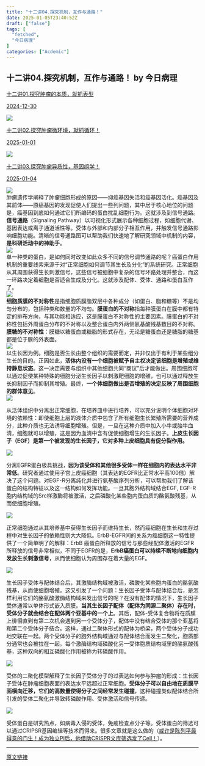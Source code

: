 ```yaml
---
title: "十二讲04.探究机制，互作与通路！"
date: 2025-01-05T23:40:52Z
draft: ["false"]
tags: [
  "fetched",
  "今日病理"
]
categories: ["Acdemic"]
---
```

十二讲04.探究机制，互作与通路！ by 今日病理
------
<div><section data-recommend-type="list-normal" data-recommend-tid="2" data-mpa-template="t" data-mid="" data-from="yb-recommend"><section data-mid=""><section data-mpa-template="t" data-recommend-article-type="list-normal" data-recomment-template-id="2" data-recommend-article-id="1000001987_2" data-recommend-article-time="1735488360" data-recommend-article-cover="https://mmbiz.qpic.cn/mmbiz_jpg/2sn6vnlXuibpDNBj1sVJ7rTqN6RNOeSc8vxcCw8Ow7GmZPyZHkmXkBcJDwaJlMbnI5VoyLxe4PH6uozFDzD7OSg/0?wx_fmt=jpeg" data-recommend-article-title="十二讲01.探究肿瘤的本质，就抓表型" data-recommend-article-content-url="https://mp.weixin.qq.com/s/Ka5EM4y4ZRRTRJ4BkJquMQ"><a href="https://mp.weixin.qq.com/s?__biz=Mzg2MTExNTkwNA==&amp;mid=2247562247&amp;idx=2&amp;sn=2031aae19fbe276b5d6edc4648b49013&amp;scene=21#wechat_redirect" target="_blank" data-linktype="1"><section data-recommend-content="t" data-mid=""><section data-mid=""><p data-recommend-title="t" data-mid=""><span leaf="">十二讲01.探究肿瘤的本质，就抓表型</span></p><p data-recommend-date="t" data-mid=""><span leaf="">2024-12-30</span></p></section><span><span leaf=""><img data-src="https://mmbiz.qpic.cn/mmbiz_jpg/2sn6vnlXuibpDNBj1sVJ7rTqN6RNOeSc8vxcCw8Ow7GmZPyZHkmXkBcJDwaJlMbnI5VoyLxe4PH6uozFDzD7OSg/640?wx_fmt=jpeg" data-ratio="1.000981354268891" data-w="1019" data-imgfileid="100078851" src="https://mmbiz.qpic.cn/mmbiz_jpg/2sn6vnlXuibpDNBj1sVJ7rTqN6RNOeSc8vxcCw8Ow7GmZPyZHkmXkBcJDwaJlMbnI5VoyLxe4PH6uozFDzD7OSg/640?wx_fmt=jpeg"></span></span></section></a></section><section data-mpa-template="t" data-recommend-article-type="list-normal" data-recomment-template-id="2" data-recommend-article-id="2247562335_1" data-recommend-article-time="1735744106" data-recommend-article-cover="https://mmbiz.qpic.cn/mmbiz_jpg/2sn6vnlXuibqFADLsXxSJBvQGIs3LmOkWgNuyIAIHsIW4gYGribRG6QJoh13XiaOSbmLqYqAKEaXUAwSJicnXIMdHw/0?wx_fmt=jpeg" data-recommend-article-title="十二讲02.探究肿瘤微环境，就抓循环！" data-recommend-article-content-url="https://mp.weixin.qq.com/s/jBD6BUmSTbpca6b09iMsQA"><a href="https://mp.weixin.qq.com/s?__biz=Mzg2MTExNTkwNA==&amp;mid=2247562335&amp;idx=1&amp;sn=dad3c17aba7264bbd716b2e89ebf6279&amp;scene=21#wechat_redirect" target="_blank" data-linktype="1"><section data-recommend-content="t" data-mid=""><section data-mid=""><p data-recommend-title="t" data-mid=""><span leaf="">十二讲02.探究肿瘤微环境，就抓循环！</span></p><p data-recommend-date="t" data-mid=""><span leaf="">2025-01-01</span></p></section><span><span leaf=""><img data-src="https://mmbiz.qpic.cn/mmbiz_jpg/2sn6vnlXuibqFADLsXxSJBvQGIs3LmOkWgNuyIAIHsIW4gYGribRG6QJoh13XiaOSbmLqYqAKEaXUAwSJicnXIMdHw/640?wx_fmt=jpeg" data-ratio="1" data-w="684" data-imgfileid="100078849" src="https://mmbiz.qpic.cn/mmbiz_jpg/2sn6vnlXuibqFADLsXxSJBvQGIs3LmOkWgNuyIAIHsIW4gYGribRG6QJoh13XiaOSbmLqYqAKEaXUAwSJicnXIMdHw/640?wx_fmt=jpeg"></span></span></section></a></section><section data-mpa-template="t" data-recommend-article-type="list-normal" data-recomment-template-id="2" data-recommend-article-id="2247562411_1" data-recommend-article-time="1735963200" data-recommend-article-cover="https://mmbiz.qpic.cn/mmbiz_jpg/2sn6vnlXuibpb2qdw2icEl4fu4lHvpibZvA16mtxPfg8qqg1ETcPn66m5ZzttNFDksuWSJnibqkghZaRtbsoPS3INg/0?wx_fmt=jpeg" data-recommend-article-title="十二讲03.探究肿瘤异质性，基因组学！" data-recommend-article-content-url="https://mp.weixin.qq.com/s/dssyMR5auoiODRzaZWjtiA"><a href="https://mp.weixin.qq.com/s?__biz=Mzg2MTExNTkwNA==&amp;mid=2247562411&amp;idx=1&amp;sn=c447e0c56f20dc8d21677fc53d4a252c&amp;scene=21#wechat_redirect" target="_blank" data-linktype="1"><section data-recommend-content="t" data-mid=""><section data-mid=""><p data-recommend-title="t" data-mid=""><span leaf="">十二讲03.探究肿瘤异质性，基因组学！</span></p><p data-recommend-date="t" data-mid=""><span leaf="">2025-01-04</span></p></section><span><span leaf=""><img data-src="https://mmbiz.qpic.cn/mmbiz_jpg/2sn6vnlXuibpb2qdw2icEl4fu4lHvpibZvA16mtxPfg8qqg1ETcPn66m5ZzttNFDksuWSJnibqkghZaRtbsoPS3INg/640?wx_fmt=jpeg" data-ratio="0.9987577639751553" data-w="805" data-imgfileid="100078850" src="https://mmbiz.qpic.cn/mmbiz_jpg/2sn6vnlXuibpb2qdw2icEl4fu4lHvpibZvA16mtxPfg8qqg1ETcPn66m5ZzttNFDksuWSJnibqkghZaRtbsoPS3INg/640?wx_fmt=jpeg"></span></span></section></a></section></section></section><section><span><span leaf="">肿瘤遗传学阐释了肿瘤细胞形成的原因——抑癌基因失活和癌基因活化。癌基因及其前体——原癌基因的发现促使人们提出一些列问题，其中居于核心地位的问题是，癌基因到底如何通过它们所编码的蛋白扰乱细胞行为。这就涉及到信号通路。</span></span><span><strong><span><span leaf="">信号通路</span></span></strong></span><span><span leaf="">（Signaling Pathway）以可视化形式展示各种细胞过程，如细胞代谢、基因表达或离子通道活性等。受体与外部和内部分子相互作用，并触发信号通路影响细胞功能。清晰的信号通路图可以帮助我们快速地了解研究领域中机制的内容，</span><strong><span leaf="">是科研活动中的神助手</span></strong><span leaf="">。</span></span></section><section><span><span leaf=""><img data-src="https://mmbiz.qpic.cn/mmbiz_png/2sn6vnlXuibpT4DlXGY1fOCC3r5MDGjJ0ynmXice77b9Zk9mibPicXTLE2AMftYQo8vicIcA0tJJgDhuiaSgF3XSvetg/640?wx_fmt=png" data-ratio="0.7926484448633365" data-s="300,640" data-type="png" data-w="1061" data-backw="578" data-backh="458" data-imgfileid="100078837" src="https://mmbiz.qpic.cn/mmbiz_png/2sn6vnlXuibpT4DlXGY1fOCC3r5MDGjJ0ynmXice77b9Zk9mibPicXTLE2AMftYQo8vicIcA0tJJgDhuiaSgF3XSvetg/640?wx_fmt=png"></span></span></section><section><span><span leaf="">单一种类的蛋白，是如何同时改变如此众多不同的信号调节通路的呢？癌蛋白作用机制的重要线索来源于对“正常细胞如何调节其生长及分化”的系统研究。正常细胞从其周围获得生长刺激信号，这些信号被细胞中复杂的信号环路处理并整合，而这一环路决定着细胞是否适合生成及分化。这就涉及配体、受体、通路和蛋白互作了。</span></span></section><section nodeleaf=""><img data-src="https://mmbiz.qpic.cn/mmbiz_png/2sn6vnlXuibpb2qdw2icEl4fu4lHvpibZvAicRvZGVeOKZibW9xWXollCgW0MsweUSAmO7yTPBjOmSApDXdsqd99Kibg/640?wx_fmt=png&amp;from=appmsg" data-ratio="0.42962962962962964" data-s="300,640" data-type="png" data-w="1080" data-backw="578" data-backh="248" data-imgfileid="100078838" src="https://mmbiz.qpic.cn/mmbiz_png/2sn6vnlXuibpb2qdw2icEl4fu4lHvpibZvAicRvZGVeOKZibW9xWXollCgW0MsweUSAmO7yTPBjOmSApDXdsqd99Kibg/640?wx_fmt=png&amp;from=appmsg"></section><section><strong><span><span leaf="">细胞质膜的不对称性</span></span></strong><span><span leaf="">是指细胞质膜脂双层中各种成分（如蛋白、脂和糖等）不是均匀分布的，包括种类和数量的不均匀。</span></span><strong><span><span leaf="">膜蛋白的不对称</span></span></strong><span><span leaf="">指每种膜蛋白在膜中都有特定的排布方向，与其功能相适应，这是膜蛋白不对称性的主要因素。膜蛋白的不对称性包括外周蛋白分布的不对称以及整合蛋白内外两侧氨基酸残基数目的不对称。</span></span><strong><span><span leaf="">膜糖的不对称性</span></span></strong><span><span leaf="">：膜糖以糖蛋白或糖脂的形式存在，无论是糖蛋白还是糖脂的糖基都是位于膜的外表面。</span></span><span></span></section><section nodeleaf=""><img data-src="https://mmbiz.qpic.cn/mmbiz_png/2sn6vnlXuibpb2qdw2icEl4fu4lHvpibZvAW11jjrxTDIT8uoHLMUKapM2CAbgeI8vkZWuVDuVLG0oxZHUN6KWTjw/640?wx_fmt=png&amp;from=appmsg" data-ratio="0.44166666666666665" data-s="300,640" data-type="png" data-w="1080" data-backw="578" data-backh="256" data-imgfileid="100078839" src="https://mmbiz.qpic.cn/mmbiz_png/2sn6vnlXuibpb2qdw2icEl4fu4lHvpibZvAW11jjrxTDIT8uoHLMUKapM2CAbgeI8vkZWuVDuVLG0oxZHUN6KWTjw/640?wx_fmt=png&amp;from=appmsg"></section><section><span><span leaf="">以生长因为例。</span></span><span><span leaf="">细胞是否生长由整个组织的需要而定，并非仅出于有利于某些组分生长的目的。</span></span><span><span leaf="">正因如此，</span><strong><span leaf="">活体内没有一个细胞被赋予自主权决定该细胞是增殖或维持静息状态</span></strong><span leaf="">。</span></span><span><span leaf="">这一决定需要与组织中其他细胞共同“商议”后才能做出。</span></span><span><span leaf="">周围细胞可以通过促使某种特殊的细胞分泌生长因子以刺激靶细胞的增殖，也可以通过释放生长抑制因子而抑制其增殖。</span></span><span><span leaf="">最终，</span><strong><span leaf="">一个体细胞做出是否增殖的决定反映了周围细胞的群体意见</span></strong><span leaf="">。</span></span><span></span></section><section nodeleaf=""><img data-src="https://mmbiz.qpic.cn/mmbiz_png/2sn6vnlXuibpb2qdw2icEl4fu4lHvpibZvA1D5WHsxIK20FNYK7VBo8em2KDt1jqAhVZSyVYYB4kCFY6Od3CkKN0g/640?wx_fmt=png&amp;from=appmsg" data-ratio="0.47685185185185186" data-s="300,640" data-type="png" data-w="1080" data-backw="578" data-backh="276" data-imgfileid="100078840" src="https://mmbiz.qpic.cn/mmbiz_png/2sn6vnlXuibpb2qdw2icEl4fu4lHvpibZvA1D5WHsxIK20FNYK7VBo8em2KDt1jqAhVZSyVYYB4kCFY6Od3CkKN0g/640?wx_fmt=png&amp;from=appmsg"></section><p><span><span><span leaf="">从活体组织中分离出正常细胞，在培养皿中进行培养，可以充分说明个体细胞对环境的依赖性：即使细胞上层的液体介质中包含了所有细胞生长繁殖所需要的营养成分，此种介质也无法诱导细胞增殖。但是，一旦在这种介质中加入小牛或胎牛血清，细胞就可以增殖，这是因为血清中含有促使细胞增生的生长因子。</span></span><strong><span><span leaf="">上皮生长因子（EGF）是第一个被发现的生长因子，它对多种上皮细胞具有促分裂作用。</span></span></strong><span></span></span></p><section nodeleaf=""><img data-src="https://mmbiz.qpic.cn/mmbiz_png/2sn6vnlXuibpb2qdw2icEl4fu4lHvpibZvARlSH8y2Woc11mb6AwkRpdsGicAVcblL58KJS5z4BenneeLTozhMG23Q/640?wx_fmt=png&amp;from=appmsg" data-ratio="0.6416666666666667" data-s="300,640" data-type="png" data-w="1080" data-backw="578" data-backh="371" data-imgfileid="100078843" src="https://mmbiz.qpic.cn/mmbiz_png/2sn6vnlXuibpb2qdw2icEl4fu4lHvpibZvARlSH8y2Woc11mb6AwkRpdsGicAVcblL58KJS5z4BenneeLTozhMG23Q/640?wx_fmt=png&amp;from=appmsg"></section><p><span><span><span leaf="">分离EGFR蛋白极具挑战，</span></span><strong><span><span leaf="">因为该受体和其他很多受体一样在细胞内的表达水平非常低</span></span></strong><span><span leaf="">。研究者通过使用子宫上皮癌细胞（其表达的EGFR比正常水平高100倍）解决了这个问题。对EGF-R分离纯化并进行氨基酸序列分析，可以帮助我们了解该蛋白的结构特征以及这一结构如何发挥功能。一旦其胞外结构域结合EGF, </span><span></span><span><span leaf="">EGF-R</span></span><span leaf="">胞内结构域的Src样激酶将被激活，之后磷酸化某些胞内蛋白质的酪氨酸残基，从而使细胞增殖。</span></span></span></p><section nodeleaf=""><img data-src="https://mmbiz.qpic.cn/mmbiz_png/2sn6vnlXuibpb2qdw2icEl4fu4lHvpibZvAR5naU7TDGrK3hkUsdxKDPpzBHKnSc6XtHW9uLicGgQuF6mNu4WEG61Q/640?wx_fmt=png&amp;from=appmsg" data-ratio="0.7138888888888889" data-s="300,640" data-type="png" data-w="1080" data-backw="578" data-backh="413" data-imgfileid="100078844" src="https://mmbiz.qpic.cn/mmbiz_png/2sn6vnlXuibpb2qdw2icEl4fu4lHvpibZvAR5naU7TDGrK3hkUsdxKDPpzBHKnSc6XtHW9uLicGgQuF6mNu4WEG61Q/640?wx_fmt=png&amp;from=appmsg"></section><p><span><span leaf="">正常细胞通过从其培养基中获得生长因子而维持生长，然而癌细胞在生长和生存过程中对生长因子的依赖性则大大降低。</span></span><span><span leaf="">ErbB-EGFR间的关系为癌细胞这一特性提供了一个简单明了的解释：</span></span><span><span leaf="">ErbB 癌蛋白所释放的信号与那些经配体激活的EGFR所释放的信号非常相似，不同于EGFR的是，</span><strong><span leaf="">ErbB癌蛋白可以持续不断地向细胞内发放生长剌激信号</span></strong><span leaf="">，从而使细胞认为周围存在着大量的EGF。</span></span><span leaf=""><br></span></p><section nodeleaf=""><img data-src="https://mmbiz.qpic.cn/mmbiz_png/2sn6vnlXuibpb2qdw2icEl4fu4lHvpibZvAneuWiac2fo0zt7l0lssBJ4TXcsbVTquxSzH5x82APZLebsBOmp2IYLA/640?wx_fmt=png&amp;from=appmsg" data-ratio="0.6888888888888889" data-s="300,640" data-type="png" data-w="1080" data-backw="578" data-backh="398" data-imgfileid="100078845" src="https://mmbiz.qpic.cn/mmbiz_png/2sn6vnlXuibpb2qdw2icEl4fu4lHvpibZvAneuWiac2fo0zt7l0lssBJ4TXcsbVTquxSzH5x82APZLebsBOmp2IYLA/640?wx_fmt=png&amp;from=appmsg"></section><p><span><span leaf="">生长因子受体与配体结合后，其激酶结构域被激活，磷酸化某些胞内蛋白的酪氨酸残基，从而使细胞增殖。这又引发了一个问题：生长因子受体与配体结合后，是怎样利用它们的酪氨酸激酶结构域来发出信号的呢？在没有配体的情况下，生长因子受体通常以单体形式嵌入质膜。</span></span><strong><span><span leaf="">当其生长因子配体（配体为同源二聚体）存在时，受体分子就会结合在配体两个亚基中的一个上</span></span></strong><span><span leaf="">。其后，配体-受体复合物将在质膜上徘徊直到有第二次机会遇到另一个受体分子，配体中没有结合受体的那个亚基将和第二个受体分子结合。这样，通过二聚体形式的配体为桥梁，两个受体分子成功地交联在一起。两个受体分子的胞外结构域通过与配体结合而发生二聚化，胞质部分通常也会被拉在一起。每个激酶结构域磷酸化另一受体胞质结构域里的酪氨酸残基，这种双向的相互磷酸化作用被称为转磷酸作用。</span></span></p><section nodeleaf=""><img data-src="https://mmbiz.qpic.cn/mmbiz_jpg/2sn6vnlXuibpb2qdw2icEl4fu4lHvpibZvAa5gr9MdcJTDAnPZMyTN520l2DTkr4wOjjClb5aUxGuUFyCaf02jJibg/640?wx_fmt=jpeg&amp;from=appmsg" data-ratio="0.9055555555555556" data-s="300,640" data-type="jpeg" data-w="1080" data-backw="578" data-backh="524" data-imgfileid="100078846" src="https://mmbiz.qpic.cn/mmbiz_jpg/2sn6vnlXuibpb2qdw2icEl4fu4lHvpibZvAa5gr9MdcJTDAnPZMyTN520l2DTkr4wOjjClb5aUxGuUFyCaf02jJibg/640?wx_fmt=jpeg&amp;from=appmsg"></section><p><span><span leaf="">受体的二聚化模型解释了生长因子受体分子的过表达如何参与肿瘤的形成：</span></span><span><span leaf="">生长因子受体在肿瘤细胞表面的表达水平远超过正常细胞。</span><strong><span leaf="">受体分子可以自由地在质膜平面横向迁移，它们的高数量使得分子之间经常发生碰撞</span></strong><span leaf="">，这种碰撞类似配体结合所引发的受体二聚化并导致转磷酸作用、受体激活和信号传递。</span></span></p><section nodeleaf=""><img data-src="https://mmbiz.qpic.cn/mmbiz_jpg/2sn6vnlXuibpb2qdw2icEl4fu4lHvpibZvAjmS4FxYwP5sNv5CibHCgXicP4R7ZSiaXgLpYgmduFDiaGhjjeEqeSMwYfg/640?wx_fmt=jpeg" data-ratio="0.8444444444444444" data-s="300,640" data-type="jpeg" data-w="1080" data-croporisrc="https://mmbiz.qpic.cn/mmbiz_png/2sn6vnlXuibpb2qdw2icEl4fu4lHvpibZvAgI4BhqSlB9LZWEVM6zzoxYKUEQpar3LkmRTmWDAGib6os2tzB3HHIiag/0?wx_fmt=png&amp;from=appmsg" data-cropx1="0" data-cropx2="2500" data-cropy1="95.15570934256056" data-cropy2="2205.8823529411766" data-backw="578" data-backh="488" data-imgfileid="100078847" src="https://mmbiz.qpic.cn/mmbiz_jpg/2sn6vnlXuibpb2qdw2icEl4fu4lHvpibZvAjmS4FxYwP5sNv5CibHCgXicP4R7ZSiaXgLpYgmduFDiaGhjjeEqeSMwYfg/640?wx_fmt=jpeg"></section><p><span><span leaf="">受体蛋白是研究热点，如病毒入侵的受体，免疫检查点分子等。</span></span><span><span leaf="">受体蛋白的筛选可以通过CRIPSR基因编辑等技术而得来。很多文章就是这么做的（<a href="https://mp.weixin.qq.com/s?__biz=Mzg2MTExNTkwNA==&amp;mid=2247553254&amp;idx=1&amp;sn=a39807dc034b8405b5eb4d748194da8d&amp;scene=21#wechat_redirect" textvalue="或许是陈列平最得意的门生！成为独立PI后，他借助CRISPR文库筛选发了Cell！" data-itemshowtype="0" target="_blank" linktype="text" data-linktype="2">或许是陈列平最得意的门生！成为独立PI后，他借助CRISPR文库筛选发了Cell！</a>）。</span></span></p><p><mp-style-type data-value="3"></mp-style-type></p></div>  
<hr>
<a href="https://mp.weixin.qq.com/s/jDfa4qF08RCi4lhunR-WCg",target="_blank" rel="noopener noreferrer">原文链接</a>

